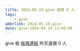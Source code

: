 ```yaml
---
title: 2024-05-19-give 違規 0 人
tags:
    - give
abbrlink: 2024-05-19-give
date: give-2024-05-19 12:00:00
---
```

give 板 [板規連結](https://www.ptt.cc/bbs/give/M.1612495900.A.C32.html)
昨天違規 0 人
